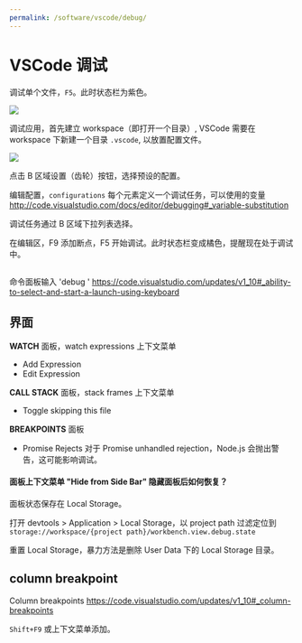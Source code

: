 ```yaml
---
permalink: /software/vscode/debug/
---
```


# VSCode 调试

调试单个文件，`F5`。此时状态栏为紫色。

![](https://code.visualstudio.com/images/1_9_no_folder_debug.gif)

调试应用，首先建立 workspace（即打开一个目录）, VSCode 需要在 workspace 下新建一个目录 `.vscode`, 以放置配置文件。

![](http://code.visualstudio.com/images/debugging_debugging_hero.png)

点击 B 区域设置（齿轮）按钮，选择预设的配置。

编辑配置，`configurations` 每个元素定义一个调试任务，可以使用的变量
<http://code.visualstudio.com/docs/editor/debugging#_variable-substitution>

调试任务通过 B 区域下拉列表选择。

在编辑区，F9 添加断点，F5 开始调试。此时状态栏变成橘色，提醒现在处于调试中。

##


命令面板输入 'debug '
<https://code.visualstudio.com/updates/v1_10#_ability-to-select-and-start-a-launch-using-keyboard>



## 界面

**WATCH** 面板，watch expressions 上下文菜单

- Add Expression
- Edit Expression

**CALL STACK** 面板，stack frames 上下文菜单

- Toggle skipping this file

**BREAKPOINTS** 面板

- Promise Rejects 对于 Promise unhandled rejection，Node.js 会抛出警告，这可能影响调试。

#### 面板上下文菜单 "Hide from Side Bar" 隐藏面板后如何恢复？

面板状态保存在 Local Storage。

打开 devtools > Application > Local Storage，以 project path 过滤定位到
`storage://workspace/{project path}/workbench.view.debug.state`

重置 Local Storage，暴力方法是删除 User Data 下的 Local Storage 目录。

## column breakpoint

Column breakpoints
<https://code.visualstudio.com/updates/v1_10#_column-breakpoints>

`Shift+F9` 或上下文菜单添加。
